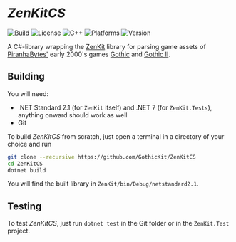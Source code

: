 # _ZenKitCS_

[![Build](https://img.shields.io/github/actions/workflow/status/GothicKit/ZenKitCS/build.yml?label=Build&branch=main)](https://img.shields.io/github/actions/workflow/status/GothicKit/phoenix-shared-interface/build.yml)
![License](https://img.shields.io/github/license/GothicKit/ZenKitCS?label=License&color=important)
![C++](https://img.shields.io/static/v1?label=C%2B%2B&message=17&color=informational)
![Platforms](https://img.shields.io/static/v1?label=Supports&message=GCC%20|%20MinGW-w64%20|%20Clang%20|%20MSVC%20|%20Apple%20Clang&color=blueviolet)
![Version](https://img.shields.io/github/v/tag/GothicKit/ZenKitCS?label=Version&sort=semver)

A C#-library wrapping the [ZenKit](https://github.com/GothicKit/ZenKit) library for parsing game assets of
[PiranhaBytes'](https://www.piranha-bytes.com/) early 2000's games [Gothic](https://en.wikipedia.org/wiki/Gothic_(video_game))
and [Gothic II](https://en.wikipedia.org/wiki/Gothic_II).

## Building

You will need:

* .NET Standard 2.1 (for `ZenKit` itself) and .NET 7 (for `ZenKit.Tests`), anything onward should work as well
* Git

To build _ZenKitCS_ from scratch, just open a terminal in a directory of your choice and run

```bash
git clone --recursive https://github.com/GothicKit/ZenKitCS
cd ZenKitCS
dotnet build
```

You will find the built library in `ZenKit/bin/Debug/netstandard2.1`.

## Testing

To test _ZenKitCS_, just run `dotnet test` in the Git folder or in the `ZenKit.Test` project.
